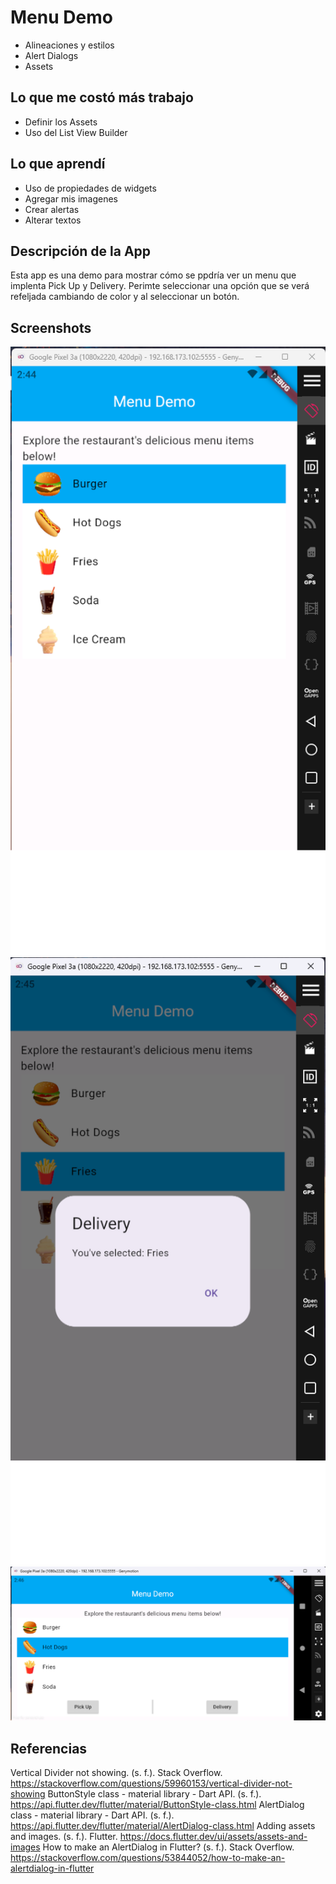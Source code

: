 # Menu Demo

- Alineaciones y estilos 
- Alert Dialogs
- Assets

## Lo que me costó más trabajo
- Definir los Assets
- Uso del List View Builder

## Lo que aprendí
- Uso de propiedades de widgets
- Agregar mis imagenes
- Crear alertas
- Alterar textos

## Descripción de la App
Esta app es una demo para mostrar cómo se ppdría ver un menu que implenta Pick Up y Delivery. Perimte seleccionar una opción que se verá refeljada cambiando de color y al seleccionar un botón.

## Screenshots
![Photo1](SS1.png)
![Photo2](SS2.png)
![Photo3](SS3.png)

## Referencias

Vertical Divider not showing. (s. f.). Stack Overflow. https://stackoverflow.com/questions/59960153/vertical-divider-not-showing
ButtonStyle class - material library - Dart API. (s. f.). https://api.flutter.dev/flutter/material/ButtonStyle-class.html
AlertDialog class - material library - Dart API. (s. f.). https://api.flutter.dev/flutter/material/AlertDialog-class.html
Adding assets and images. (s. f.). Flutter. https://docs.flutter.dev/ui/assets/assets-and-images
How to make an AlertDialog in Flutter? (s. f.). Stack Overflow. https://stackoverflow.com/questions/53844052/how-to-make-an-alertdialog-in-flutter
